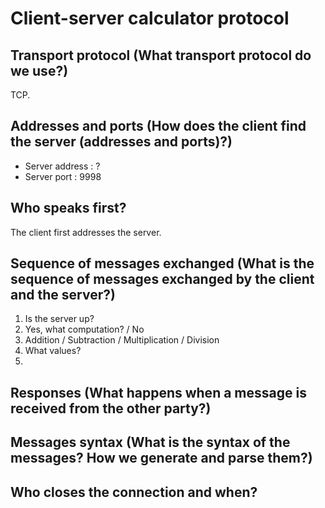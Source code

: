 # Client-server calculator protocol
## Transport protocol (What transport protocol do we use?)
TCP.

## Addresses and ports (How does the client find the server (addresses and ports)?)
- Server address : ?
- Server port : 9998

## Who speaks first?
The client first addresses the server.

## Sequence of messages exchanged (What is the sequence of messages exchanged by the client and the server?)
1. Is the server up?
2. Yes, what computation? / No
3. Addition / Subtraction / Multiplication / Division
4. What values?
5.

## Responses (What happens when a message is received from the other party?)

## Messages syntax (What is the syntax of the messages? How we generate and parse them?)

## Who closes the connection and when?
